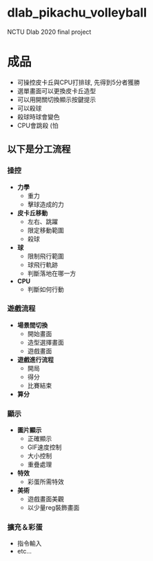 # dlab_pikachu_volleyball
NCTU Dlab 2020 final project

# 成品

* 可操控皮卡丘與CPU打排球, 先得到5分者獲勝
* 選單畫面可以更換皮卡丘造型
* 可以用開關切換顯示按鍵提示
* 可以殺球
* 殺球時球會變色
* CPU會跳殺 (怕

## 以下是分工流程

### 操控

* **力學**
  * 重力
  * 擊球造成的力
* **皮卡丘移動**
  * 左右、跳躍
  * 限定移動範圍
  * 殺球
* **球**
  * 限制飛行範圍
  * 球飛行軌跡
  * 判斷落地在哪一方
* **CPU**
  * 判斷如何行動
  
### 遊戲流程

* **場景間切換**
  * 開始畫面
  * 造型選擇畫面
  * 遊戲畫面
* **遊戲進行流程**
  * 開局
  * 得分
  * 比賽結束
* **算分**

### 顯示

* **圖片顯示**
  * 正確顯示
  * GIF速度控制
  * 大小控制
  * 重疊處理  
* **特效**
  * 彩蛋所需特效
* **美術**
  * 遊戲畫面美觀
  * 以少量reg裝飾畫面
  
### 擴充＆彩蛋

* 指令輸入
* etc...












	
